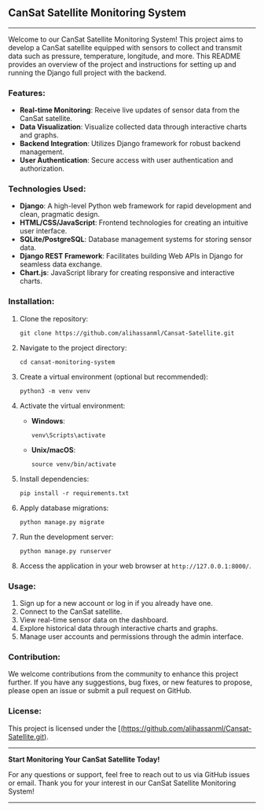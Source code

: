 ## CanSat Satellite Monitoring System

---

Welcome to our CanSat Satellite Monitoring System! This project aims to develop a CanSat satellite equipped with sensors to collect and transmit data such as pressure, temperature, longitude, and more. This README provides an overview of the project and instructions for setting up and running the Django full project with the backend.

### Features:

- **Real-time Monitoring**: Receive live updates of sensor data from the CanSat satellite.
- **Data Visualization**: Visualize collected data through interactive charts and graphs.
- **Backend Integration**: Utilizes Django framework for robust backend management.
- **User Authentication**: Secure access with user authentication and authorization.

### Technologies Used:

- **Django**: A high-level Python web framework for rapid development and clean, pragmatic design.
- **HTML/CSS/JavaScript**: Frontend technologies for creating an intuitive user interface.
- **SQLite/PostgreSQL**: Database management systems for storing sensor data.
- **Django REST Framework**: Facilitates building Web APIs in Django for seamless data exchange.
- **Chart.js**: JavaScript library for creating responsive and interactive charts.

### Installation:

1. Clone the repository:
   ```
   git clone https://github.com/alihassanml/Cansat-Satellite.git
   ```

2. Navigate to the project directory:
   ```
   cd cansat-monitoring-system
   ```

3. Create a virtual environment (optional but recommended):
   ```
   python3 -m venv venv
   ```

4. Activate the virtual environment:
   - **Windows**:
     ```
     venv\Scripts\activate
     ```
   - **Unix/macOS**:
     ```
     source venv/bin/activate
     ```

5. Install dependencies:
   ```
   pip install -r requirements.txt
   ```

6. Apply database migrations:
   ```
   python manage.py migrate
   ```

7. Run the development server:
   ```
   python manage.py runserver
   ```

8. Access the application in your web browser at `http://127.0.0.1:8000/`.

### Usage:

1. Sign up for a new account or log in if you already have one.
2. Connect to the CanSat satellite.
3. View real-time sensor data on the dashboard.
4. Explore historical data through interactive charts and graphs.
5. Manage user accounts and permissions through the admin interface.

### Contribution:

We welcome contributions from the community to enhance this project further. If you have any suggestions, bug fixes, or new features to propose, please open an issue or submit a pull request on GitHub.

### License:

This project is licensed under the [[(https://github.com/alihassanml/Cansat-Satellite.git)](LICENSE).

---

**Start Monitoring Your CanSat Satellite Today!**

For any questions or support, feel free to reach out to us via GitHub issues or email. Thank you for your interest in our CanSat Satellite Monitoring System!

---
